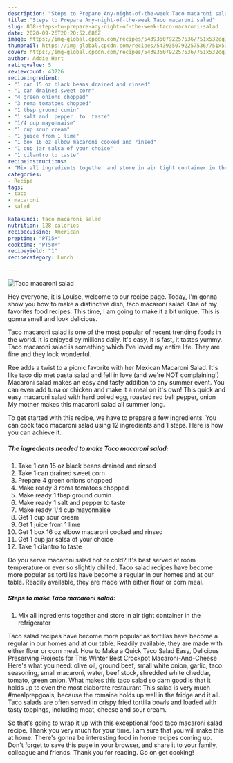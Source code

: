 ```yaml
---
description: "Steps to Prepare Any-night-of-the-week Taco macaroni salad"
title: "Steps to Prepare Any-night-of-the-week Taco macaroni salad"
slug: 838-steps-to-prepare-any-night-of-the-week-taco-macaroni-salad
date: 2020-09-26T20:20:52.686Z
image: https://img-global.cpcdn.com/recipes/5439350792257536/751x532cq70/taco-macaroni-salad-recipe-main-photo.jpg
thumbnail: https://img-global.cpcdn.com/recipes/5439350792257536/751x532cq70/taco-macaroni-salad-recipe-main-photo.jpg
cover: https://img-global.cpcdn.com/recipes/5439350792257536/751x532cq70/taco-macaroni-salad-recipe-main-photo.jpg
author: Addie Hart
ratingvalue: 5
reviewcount: 43226
recipeingredient:
- "1 can 15 oz black beans drained and rinsed"
- "1 can drained sweet corn"
- "4 green onions chopped"
- "3 roma tomatoes chopped"
- "1 tbsp ground cumin"
- "1 salt and  pepper  to  taste"
- "1/4 cup mayonnaise"
- "1 cup sour cream"
- "1 juice from 1 lime"
- "1 box 16 oz elbow macaroni cooked and rinsed"
- "1 cup jar salsa of your choice"
- "1 cilantro to taste"
recipeinstructions:
- "Mix all ingredients together and store in air tight container in the refrigerator"
categories:
- Recipe
tags:
- taco
- macaroni
- salad

katakunci: taco macaroni salad 
nutrition: 128 calories
recipecuisine: American
preptime: "PT15M"
cooktime: "PT58M"
recipeyield: "1"
recipecategory: Lunch

---
```



![Taco macaroni salad](https://img-global.cpcdn.com/recipes/5439350792257536/751x532cq70/taco-macaroni-salad-recipe-main-photo.jpg)

Hey everyone, it is Louise, welcome to our recipe page. Today, I'm gonna show you how to make a distinctive dish, taco macaroni salad. One of my favorites food recipes. This time, I am going to make it a bit unique. This is gonna smell and look delicious.

Taco macaroni salad is one of the most popular of recent trending foods in the world. It is enjoyed by millions daily. It's easy, it is fast, it tastes yummy. Taco macaroni salad is something which I've loved my entire life. They are fine and they look wonderful.

Ree adds a twist to a picnic favorite with her Mexican Macaroni Salad. It&#39;s like taco dip met pasta salad and fell in love (and we&#39;re NOT complaining!) Macaroni salad makes an easy and tasty addition to any summer event. You can even add tuna or chicken and make it a meal on it&#39;s own! This quick and easy macaroni salad with hard boiled egg, roasted red bell pepper, onion My mother makes this macaroni salad all summer long.


To get started with this recipe, we have to prepare a few ingredients. You can cook taco macaroni salad using 12 ingredients and 1 steps. Here is how you can achieve it.

<!--inarticleads1-->

##### The ingredients needed to make Taco macaroni salad:

1. Take 1 can 15 oz black beans drained and rinsed
1. Take 1 can drained sweet corn
1. Prepare 4 green onions chopped
1. Make ready 3 roma tomatoes chopped
1. Make ready 1 tbsp ground cumin
1. Make ready 1 salt and  pepper  to  taste
1. Make ready 1/4 cup mayonnaise
1. Get 1 cup sour cream
1. Get 1 juice from 1 lime
1. Get 1 box 16 oz elbow macaroni cooked and rinsed
1. Get 1 cup jar salsa of your choice
1. Take 1 cilantro to taste


Do you serve macaroni salad hot or cold? It&#39;s best served at room temperature or ever so slightly chilled. Taco salad recipes have become more popular as tortillas have become a regular in our homes and at our table. Readily available, they are made with either flour or corn meal. 

<!--inarticleads2-->

##### Steps to make Taco macaroni salad:

1. Mix all ingredients together and store in air tight container in the refrigerator


Taco salad recipes have become more popular as tortillas have become a regular in our homes and at our table. Readily available, they are made with either flour or corn meal. How to Make a Quick Taco Salad Easy, Delicious Preserving Projects for This Winter Best Crockpot Macaroni-And-Cheese Here&#39;s what you need: olive oil, ground beef, small white onion, garlic, taco seasoning, small macaroni, water, beef stock, shredded white cheddar, tomato, green onion. What makes this taco salad so darn good is that it holds up to even the most elaborate restaurant This salad is very much #mealprepgoals, because the romaine holds up well in the fridge and it all. Taco salads are often served in crispy fried tortilla bowls and loaded with tasty toppings, including meat, cheese and sour cream. 

So that's going to wrap it up with this exceptional food taco macaroni salad recipe. Thank you very much for your time. I am sure that you will make this at home. There's gonna be interesting food in home recipes coming up. Don't forget to save this page in your browser, and share it to your family, colleague and friends. Thank you for reading. Go on get cooking!
